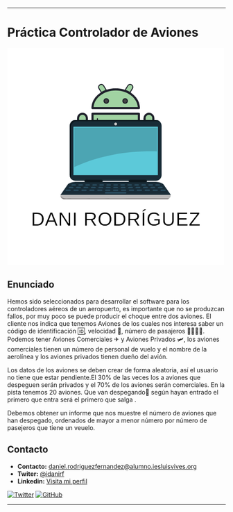 
--- 
# Práctica Controlador de Aviones
<img src=daniimg.png>



## Enunciado
Hemos sido seleccionados para desarrollar el software para los controladores aéreos de un aeropuerto, es importante que no se produzcan fallos, por muy poco se puede producir el choque  entre dos aviones. El cliente nos indica que tenemos Aviones  de los cuales nos interesa saber un código de identificación 🆔, velocidad 💨, número de pasajeros 👨‍👩‍👧‍👦. Podemos tener Aviones Comerciales ✈ y Aviones Privados 🛩, los aviones comerciales tienen un número de personal de vuelo y el nombre de la aerolínea y los aviones privados tienen dueño del avión.

Los datos de los aviones se deben crear de forma aleatoria, así el usuario no tiene que estar pendiente.El 30% de las veces los a aviones que despeguen serán privados y el 70% de los aviones serán comerciales. En la pista tenemos 20 aviones. Que van despegando🛫 según hayan entrado el primero que entra será el primero que salga .

Debemos obtener un informe que nos muestre el número de aviones que han despegado, ordenados de mayor a menor número por número de pasejeros que tiene un veuelo.







## Contacto
* **Contacto:** daniel.rodriguezfernandez@alumno.iesluisvives.org
* **Twiter:** [@idanirf](https://twitter.com/idanirf)
* **Linkedin:** [Visita mi perfil](https://www.linkedin.com/in/danielrodriguezfernandez03002/)

[![Twitter](https://img.shields.io/twitter/follow/idanirf?style=social)](https://twitter.com/idanirf)
[![GitHub](https://img.shields.io/github/followers/idanirf?style=social)](https://github.com/idanirf)

---